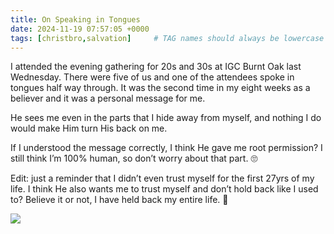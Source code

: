 ```yaml
---
title: On Speaking in Tongues
date: 2024-11-19 07:57:05 +0000
tags: [christbro,salvation]     # TAG names should always be lowercase
---
```


I attended the evening gathering for 20s and 30s at IGC Burnt Oak last Wednesday. There were five of us and one of the attendees spoke in tongues half way through. It was the second time in my eight weeks as a believer and it was a personal message for me.

He sees me even in the parts that I hide away from myself, and nothing I do would make Him turn His back on me.

If I understood the message correctly, I think He gave me root permission? I still think I’m 100% human, so don’t worry about that part. 🙄

Edit: just a reminder that I didn’t even trust myself for the first 27yrs of my life. I think He also wants me to trust myself and don’t hold back like I used to? Believe it or not, I have held back my entire life. 🤔

![](/c65595aded47a764bbfb40b9a1ef2183.png)